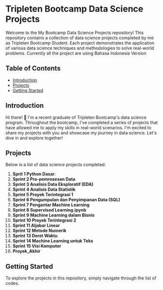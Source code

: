 # Tripleten Bootcamp Data Science Projects

Welcome to the My Bootcamp Data Science Projects repository! This repository contains a collection of data science projects completed by me as Tripleten Bootcamp Student. Each project demonstrates the application of various data science techniques and methodologies to solve real-world problems. Currently all the project are using Bahasa Indonesia Version

## Table of Contents

- [Introduction](#introduction)
- [Projects](#projects)
- [Getting Started](#getting-started)

## Introduction

Hi there! 👋 I'm a recent graduate of Tripleten Bootcamp's data science program. Throughout the bootcamp, I've completed a series of projects that have allowed me to apply my skills in real-world scenarios. I'm excited to share my projects with you and showcase my journey in data science. Let's dive in and explore together!

## Projects

Below is a list of data science projects completed:

1. **Sprit 1 Python Dasar**:
2. **Sprint 2 Pra-pemrosesan Data**
3. **Sprint 3 Analisis Data Eksploratif (EDA)**
4. **Sprint 4 Analisis Data Statistik**
5. **Sprint 5 Proyek Terintegrasi 1**
6. **Sprint 6 Pengumpulan dan Penyimpanan Data (SQL)**
7. **Sprint 7 Pengantar Machine Learning**
8. **Sprint 8 Supervised Learning.ipynb**
9. **Sprint 9 Machine Learning dalam Bisnis**
10. **Sprint 10 Proyek Terintegrasi 2**
11. **Sprint 11 Aljabar Linear**
12. **Sprint 12 Metode Numerik**
13. **Sprint 13 Deret Waktu**
14. **Sprint 14 Machine Learning untuk Teks**
15. **Sprint 15 Visi Komputer**
16. **Proyek_Akhir**

## Getting Started

To explore the projects in this repository, simply navigate through the list of codes.



